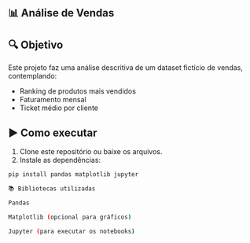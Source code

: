 ## 📊 Análise de Vendas

## 🔍 Objetivo
Este projeto faz uma análise descritiva de um dataset fictício de vendas, contemplando:
- Ranking de produtos mais vendidos  
- Faturamento mensal  
- Ticket médio por cliente  

## ▶️ Como executar
1. Clone este repositório ou baixe os arquivos.  
2. Instale as dependências:  

```bash
pip install pandas matplotlib jupyter

📚 Bibliotecas utilizadas

Pandas

Matplotlib (opcional para gráficos)

Jupyter (para executar os notebooks)
